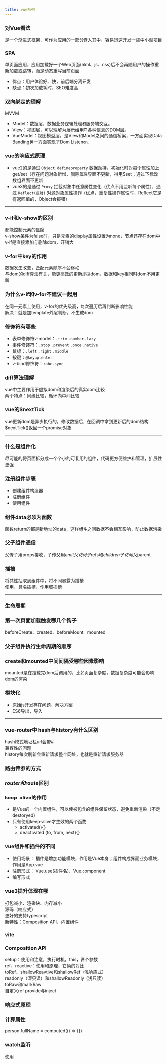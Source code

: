 ```yaml
---
title: vue系列
---
```


### 对Vue看法
是一个渐进式框架，可作为应用的一部分嵌入其中，容易迅速开发一些中小型项目

### SPA
单页面应用，应用加载好一个Web页面(html、js、css)后不会再随用户的操作重新加载或跳转，而是动态重写当前页面
* 优点：用户体验好、快，前后端分离开发
* 缺点：初次加载耗时，SEO难度高

### 双向绑定的理解
MVVM
* Model：数据层，数据业务逻辑处理和服务端交互。
* View：视图层，可以理解为展示给用户各种信息的DOM层。
* VueModel：视图模型层，是View和Model之间的通信桥梁，一方面实现Data Banding另一方面实现了Dom Listener。

### vue的响应式原理
* vue2的是通过 ```Object.defineproperty``` 数据劫持，初始化时对每个属性加上get/set（存在问题对象新增、删除属性界面不更新，得用$set；通过下标改数组界面不更新
* vue3的是通过 ```Proxy``` 拦截对象中任意属性变化（优点不用监听每个属性），通过 ```Reflect(反射)``` 对源对象属性操作（优点，重复性操作属性时，Reflect它是有返回值的，Object会报错）


---


### v-if和v-show的区别
都能控制元素的显隐   
v-show条件为false时，只是元素的display属性设置为none，节点还存在dom中   
v-if是直接添加与删除dom，开销大

### v-for中key的作用
数据发生改变，匹配元素顺序不会移动   
与dom的diff算法有关，能更高效的更新虚拟dom，数据和key相同时dom不用更新

### 为什么v-if和v-for不建议一起用
在同一元素上使用，v-for的优先级高，每次遍历后再判断影响性能   
解决：就是加template外层判断，不生成dom

### 修饰符有哪些
- 表单修饰符v-model：```.trim``` ```.number``` ```.lazy```
- 事件修饰符：```.stop``` ```.prevent``` ```.once``` ```.native```
- 鼠标：```.left``` ```.right``` ```.middle```
- 按键：```@keyup.enter```
- v-bind修饰符：```:abc.sync```

### diff算法理解
vue中主要作用于虚拟dom和渲染后的真实dom比较   
两个特点：同级比较，循环向中间比较

### vue的$nextTick
vue更新dom是异步执行的，修改数据后，在回调中拿到更新后的dom结构   
$nextTick()返回一个promise对象


---


### 什么是组件化
尽可能的将页面拆分成一个个小的可复用的组件，代码更方便维护和管理，扩展性更强

### 注册组件步骤
* 创建组件构造器
* 注册组件
* 使用组件

### 组件data必须为函数
函数return的都是新地址的data，这样组件之间数据不会相互影响，防止数据污染

### 父子组件通信
父传子用props接收，子传父用$emit
父访问子$refs和$children
子访问父$parent

### 插槽
将共性抽取到组件中，将不同暴露为插槽   
使用，具名插槽，作用域插槽   

---
### 生命周期

### 第一次页面加载触发哪几个钩子
beforeCreate、created、beforeMount、mounted

### 父子组件执行生命周期的顺序

### create和mounted中间间隔受哪些因素影响
mounted是在挂载完dom后调用的，比如页面复杂度，数据复杂度可能会影响dom的渲染

### 模块化
* 原始js开发存在问题，解决方案
* ES6导出，导入

---
### vue-router中 hash与history有什么区别
hash模式地址栏url会带#   
兼容性的问题   
history每次刷新会重新请求整个网址，也就是重新请求服务器

### 路由传参的方式

### $router和$route区别

### keep-alive的作用
* 是Vue的一个内置组件，可以使被包含的组件保留状态，避免重新渲染（不走destoryed）
* 只有使用keep-alive才生效的两个函数
  * activated(){}
  * deactivated (to, from, next){}

### vue组件和插件的不同
* 使用场景：
  插件是增加功能模块，作用是Vue本身；组件构成界面业务模块，作用是App.vue
* 注册形式：
  Vue.use(插件名)、Vue.component
* 编写形式

### vue3提升体现在哪
打包减小、渲染快、内存减小   
源码（响应式）   
更好的支持typescript   
新特性：Composition API、内置组件

### vite

### Composition API
setup：使用和注意，执行时机，this，两个参数   
ref、reactive：使用和原理，它俩的对比   
toRef、shallowReavtive和shallowRef（浅响应式）   
readonly（深只读）和shallowReadonly（浅只读）   
toRaw和markRaw   
自定义ref
provide与inject

### 响应式原理
### 计算属性
person.fullName = computed(() => {})
### watch监听
使用







